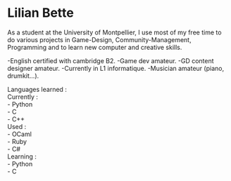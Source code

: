 # Lilian Bette

As a student at the University of Montpellier, I use most of my free time to do various projects in Game-Design, Community-Management, Programming and to learn new computer and creative skills.

  -English certified with cambridge B2.
  -Game dev amateur.
  -GD content designer amateur.
  -Currently in L1 informatique.
  -Musician amateur (piano, drumkit...).

Languages learned :  
  Currently :  
    - Python  
    - C  
    - C++  
  Used :  
    - OCaml  
    - Ruby  
    - C#  
Learning :  
    - Python  
    - C  
